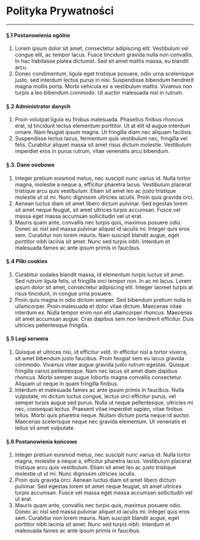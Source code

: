 # Polityka Prywatności
---

#### §.1 Postanowienia ogólne

1. Lorem ipsum dolor sit amet, consectetur adipiscing elit. Vestibulum vel congue elit, ac tempor lacus. Fusce tincidunt gravida nulla non convallis. In hac habitasse platea dictumst. Sed sit amet mattis massa, eu blandit arcu.
2. Donec condimentum, ligula eget tristique posuere, odio urna scelerisque justo, sed interdum lectus purus in nisi. Suspendisse bibendum hendrerit magna mollis porta. Morbi vehicula ex a vestibulum mattis. Vivamus non turpis a leo bibendum commodo. Ut auctor malesuada nisi in rutrum.

#### §.2 Administrator danych

1. Proin volutpat ligula eu finibus malesuada. Phasellus finibus rhoncus erat, id tincidunt lectus elementum porttitor. Ut at elit id augue interdum ornare. Nam feugiat ipsum magna. Ut fringilla diam nec aliquam facilisis.
2. Suspendisse lectus lacus, fermentum quis vestibulum nec, fringilla vel felis. Curabitur aliquet massa sit amet risus dictum molestie. Vestibulum imperdiet eros in purus rutrum, vitae venenatis arcu bibendum.

#### §.3. Dane osobowe

1. Integer pretium euismod metus, nec suscipit nunc varius id. Nulla tortor magna, molestie a neque a, efficitur pharetra lacus. Vestibulum placerat tristique arcu quis vestibulum. Etiam sit amet leo ac justo tristique molestie ut ut mi. Nunc dignissim ultricies iaculis. Proin quis gravida orci.
2. Aenean luctus diam sit amet libero dictum pulvinar. Sed egestas lorem sit amet neque feugiat, sit amet ultrices turpis accumsan. Fusce vel massa eget massa accumsan sollicitudin vel ut erat.
3. Mauris quam ante, convallis nec turpis quis, maximus posuere odio. Donec ac nisl sed massa pulvinar aliquet id iaculis mi. Integer quis eros sem. Curabitur non lorem mauris. Nam suscipit blandit augue, eget porttitor nibh lacinia sit amet. Nunc sed turpis nibh. Interdum et malesuada fames ac ante ipsum primis in faucibus.

#### §.4 Pliki cookies

1. Curabitur sodales blandit massa, id elementum turpis luctus sit amet. Sed rutrum ligula felis, ut fringilla orci tempor non. In ac mi lacus. Lorem ipsum dolor sit amet, consectetur adipiscing elit. Integer laoreet turpis at risus tincidunt, in congue urna posuere.
2. Proin quis magna in odio dictum semper. Sed bibendum pretium nulla in ullamcorper. Proin malesuada et dolor vitae dictum. Maecenas vitae interdum ex. Nulla tempor enim non elit ullamcorper rhoncus. Maecenas sit amet accumsan augue. Cras dapibus sem non hendrerit efficitur. Duis ultricies pellentesque fringilla.

#### §.5 Logi serwera

1. Quisque et ultrices nisi, id efficitur velit. In efficitur nisl a tortor viverra, sit amet bibendum justo faucibus. Proin feugiat sem eu lacus gravida commodo. Vivamus vitae augue gravida justo rutrum egestas. Quisque fringilla varius pellentesque. Nam nec lacus sit amet diam dapibus rhoncus. Morbi semper augue lobortis magna convallis consectetur. Aliquam ut neque in quam fringilla finibus.
2. Interdum et malesuada fames ac ante ipsum primis in faucibus. Nulla vulputate, mi dictum luctus congue, lectus orci efficitur purus, vel semper turpis augue sed purus. Nulla ut neque pellentesque, ultricies mi nec, consequat lectus. Praesent vitae imperdiet sapien, vitae finibus tellus. Morbi quis pharetra neque. Nullam dictum porta neque id auctor. Maecenas scelerisque neque nec gravida elementum. Ut venenatis et tellus sit amet vulputate.

#### §.6 Postanowienia końcowe

1. Integer pretium euismod metus, nec suscipit nunc varius id. Nulla tortor magna, molestie a neque a, efficitur pharetra lacus. Vestibulum placerat tristique arcu quis vestibulum. Etiam sit amet leo ac justo tristique molestie ut ut mi. Nunc dignissim ultricies iaculis.
2. Proin quis gravida orci. Aenean luctus diam sit amet libero dictum pulvinar. Sed egestas lorem sit amet neque feugiat, sit amet ultrices turpis accumsan. Fusce vel massa eget massa accumsan sollicitudin vel ut erat.
3. Mauris quam ante, convallis nec turpis quis, maximus posuere odio. Donec ac nisl sed massa pulvinar aliquet id iaculis mi. Integer quis eros sem. Curabitur non lorem mauris. Nam suscipit blandit augue, eget porttitor nibh lacinia sit amet. Nunc sed turpis nibh. Interdum et malesuada fames ac ante ipsum primis in faucibus.
